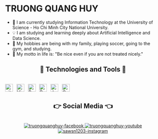 # TRUONG QUANG HUY

- 🚀 I am currently studying Information Technology at the University of Science - Ho Chi Minh City National University.
- 💡 I am studying and learning deeply about Artificial Intelligence and Data Science.
- 💝 My hobbies are being with my family, playing soccer, going to the gym, and studying.
- 💞 My motto in life is: "Be nice even if you are not treated nicely."

<h2 align="center">🥇 Technologies and Tools 🥇</h2>
<br>
<span><img src="https://img.shields.io/badge/git-282C34?logo=git&logoColor=F05032" alt="git logo" title="git" height="25" /></span>
&nbsp;
<span><img src="https://img.shields.io/badge/VS%20Code-282C34?logo=visual-studio-code&logoColor=007ACC" alt="Visual Studio Code logo" title="Visual Studio Code" height="25" /></span>
&nbsp;
<span><img src="https://img.shields.io/badge/Python-282C34?logo=python&logoColor=3776AB" alt="Python logo" title="Python" height="25" /></span>
&nbsp;
<span><img src="https://img.shields.io/badge/PyTorch-282C34?logo=pytorch&logoColor=EE4C2C" alt="Pytorch logo" title="Pytorch" height="25" /></span>
&nbsp;
<span><img src="https://img.shields.io/badge/Jupyter-282C34?logo=jupyter&logoColor=F37626" alt="Jupyter logo" title="Jupyter" height="25" /></span>
&nbsp;
<span><img src="https://img.shields.io/badge/OpenCV-282C34?logo=opencv&logoColor=5C3EE8" alt="OpenCV logo" title="OpenCV" height="25" /></span>
&nbsp;
<br>

<h2 align="center">👉 Social Media 👈</h2>
<br>
<div align="center">
  <a href="https://www.facebook.com/profile.php?id=61561635601216" target="blank">
    <img src="https://img.icons8.com/bubbles/100/000000/facebook-new.png" alt="truongquanghuy-facebook" />
  </a>
  <a href="https://www.youtube.com/@truongquanghuy7711" target="blank">
    <img src="https://img.icons8.com/bubbles/100/000000/youtube-squared.png" alt="truongquanghuy-youtube" />
  </a>
  <a href="https://www.instagram.com/sawsn1203/" target="blank">
    <img src="https://img.icons8.com/bubbles/100/000000/instagram.png" alt="sawsn1203-instagram" />
  </a>
</div>
